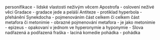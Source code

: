 personifikace - lidské vlastosti neživým věcem
Apostrofa - oslovení neživé věci
Gradace - gradace jede a peláší
Antiteze - protiklad
hyperbola - přehánění
Synekdocha - pojmenováním část celkem či celkem část
metafora či metonimie - obrazné pojmenování
metafora - je jako
metonimie - 
epizeus - opakovaní v jednom ve 
hyperonymie a hyponymie - Slova nadřazená a podřazená
fraška - laciná komedie
pohádka - pohádka
